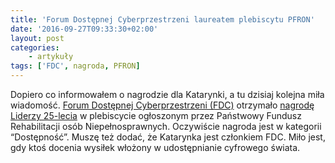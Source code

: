 ```yaml
---
title: 'Forum Dostępnej Cyberprzestrzeni laureatem plebiscytu PFRON'
date: '2016-09-27T09:33:30+02:00'
layout: post
categories:
    - artykuły
tags: ['FDC', nagroda, PFRON]
---
```


Dopiero co informowałem o nagrodzie dla Katarynki, a tu dzisiaj kolejna miła wiadomość. [Forum Dostępnej Cyberprzestrzeni (FDC)](http://www.fdc.org.pl/) otrzymało [nagrodę Liderzy 25-lecia](http://www.pfron.org.pl/pl/wydarzenia/3366,Wyniki-konkursu-Liderzy-25-lecia.html) w plebiscycie ogłoszonym przez Państwowy Fundusz Rehabilitacji osób Niepełnosprawnych. Oczywiście nagroda jest w kategorii “Dostępność”. Muszę też dodać, że Katarynka jest członkiem FDC. Miło jest, gdy ktoś docenia wysiłek włożony w udostępnianie cyfrowego świata.
